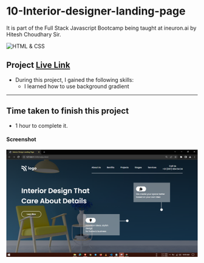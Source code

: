 # 10-Interior-designer-landing-page
It is part of the Full Stack Javascript Bootcamp being taught at ineuron.ai by Hitesh Choudhary Sir.

![HTML & CSS](https://img.shields.io/badge/Project1-HTML%26CSS-brightgreen)


## Project  [Live Link]()

-   During this project, I gained the following skills:
    -   I learned how to use background gradient
---

## Time taken to finish this project

-   1 hour to complete it.


#### Screenshot

![Webpage](./screenshot/1.PNG)